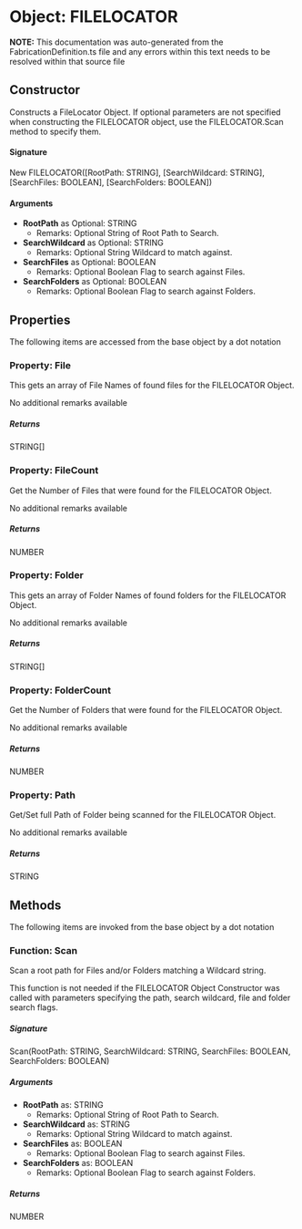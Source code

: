 # Object: FILELOCATOR
**NOTE:** This documentation was auto-generated from the FabricationDefinition.ts file and any errors within this text needs to be resolved within that source file
## Constructor
Constructs a FileLocator Object.
If optional parameters are not specified when constructing the FILELOCATOR object,
use the FILELOCATOR.Scan method to specify them.
#### Signature
New FILELOCATOR([RootPath: STRING], [SearchWildcard: STRING], [SearchFiles: BOOLEAN], [SearchFolders: BOOLEAN])
#### Arguments
- **RootPath** as Optional: STRING
  - Remarks: Optional String of Root Path to Search.
- **SearchWildcard** as Optional: STRING
  - Remarks: Optional String Wildcard to match against.
- **SearchFiles** as Optional: BOOLEAN
  - Remarks: Optional Boolean Flag to search against Files.
- **SearchFolders** as Optional: BOOLEAN
  - Remarks: Optional Boolean Flag to search against Folders.
## Properties
The following items are accessed from the base object by a dot notation
### Property: File
This gets an array of File Names of found files for the FILELOCATOR Object.

No additional remarks available
##### Returns
STRING[]
### Property: FileCount
Get the Number of Files that were found for the FILELOCATOR Object.

No additional remarks available
##### Returns
NUMBER
### Property: Folder
This gets an array of Folder Names of found folders for the FILELOCATOR Object.

No additional remarks available
##### Returns
STRING[]
### Property: FolderCount
Get the Number of Folders that were found for the FILELOCATOR Object.

No additional remarks available
##### Returns
NUMBER
### Property: Path
Get/Set full Path of Folder being scanned for the FILELOCATOR Object.

No additional remarks available
##### Returns
STRING
## Methods
The following items are invoked from the base object by a dot notation
### Function: Scan
Scan a root path for Files and/or Folders matching a Wildcard string.

This function is not needed if the FILELOCATOR Object Constructor was called with parameters specifying the
path, search wildcard, file and folder search flags.
##### Signature
Scan(RootPath: STRING, SearchWildcard: STRING, SearchFiles: BOOLEAN, SearchFolders: BOOLEAN)
##### Arguments
- **RootPath** as: STRING
  - Remarks: Optional String of Root Path to Search.
- **SearchWildcard** as: STRING
  - Remarks: Optional String Wildcard to match against.
- **SearchFiles** as: BOOLEAN
  - Remarks: Optional Boolean Flag to search against Files.
- **SearchFolders** as: BOOLEAN
  - Remarks: Optional Boolean Flag to search against Folders.
##### Returns
NUMBER
